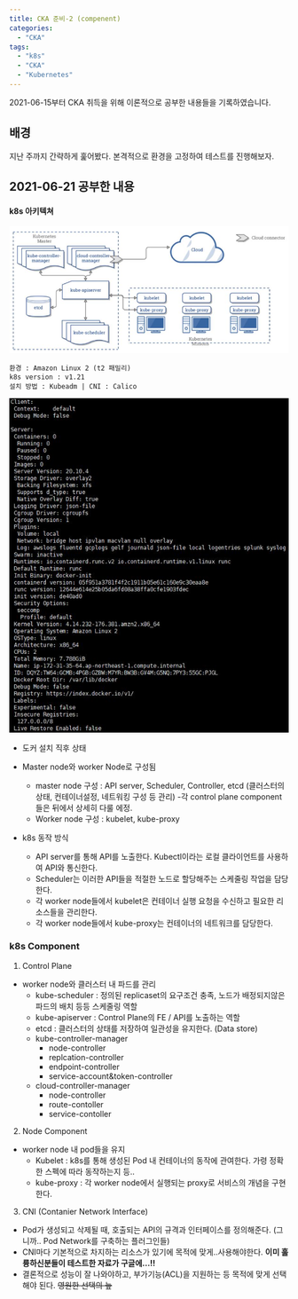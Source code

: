 ```yaml
---
title: CKA 준비-2 (compenent)
categories:
  - "CKA"
tags:
  - "k8s"
  - "CKA"
  - "Kubernetes"
---
```

2021-06-15부터 CKA 취득을 위해 이론적으로 공부한 내용들을 기록하였습니다.
<!--more-->

## 배경
지난 주까지 간략하게 훑어봤다. 본격적으로 환경을 고정하여 테스트를 진행해보자.
## 2021-06-21 공부한 내용
#### k8s 아키텍쳐

![This is an image](/img/k8s_arch.jpg)

```
환경 : Amazon Linux 2 (t2 패밀리)
k8s version : v1.21
설치 방법 : Kubeadm | CNI : Calico

```
![This is an image](/img/docker_info.jpg)
- 도커 설치 직후 상태 

- Master node와 worker Node로 구성됨
  - master node 구성 : API server, Scheduler, Controller, etcd (클러스터의 상태, 컨테이너설정, 네트워킹 구성 등 관리)
    -각 control plane component들은 뒤에서 상세히 다룰 에정.
  - Worker node 구성 : kubelet, kube-proxy
- k8s 동작 방식
  - API server를 통해 API를 노출한다. Kubectl이라는 로컬 클라이언트를 사용하여 API와 통신한다.
  - Scheduler는 이러한 API들을 적절한 노드로 할당해주는 스케줄링 작업을 담당한다.
  - 각 worker node들에서 kubelet은 컨테이너 실행 요청을 수신하고 필요한 리소스들을 관리한다.
  - 각 worker node들에서 kube-proxy는 컨테이너의 네트워크를 담당한다. 

 ### k8s Component
1. Control Plane
  - worker node와 클러스터 내 파드를 관리
    - kube-scheduler : 정의된 replicaset의 요구조건 충족, 노드가 배정되지않은 파드의 배치 등등 스케줄링 역할
    - kube-apiserver : Control Plane의 FE / API를 노출하는 역할
    - etcd           : 클러스터의 상태를 저장하여 일관성을 유지한다. (Data store)
    - kube-controller-manager
      - node-controller
      - replcation-controller
      - endpoint-controller
      - service-account&token-controller 
    - cloud-controller-manager
      - node-controller
      - route-contoller
      - service-contoller

2. Node Component
  - worker node 내 pod들을 유지
    - Kubelet    : k8s를 통해 생성된 Pod 내 컨테이너의 동작에 관여한다. 가령 정확한 스펙에 따라 동작하는지 등..
    - kube-proxy : 각 worker node에서 실행되는 proxy로 서비스의 개념을 구현한다.

3. CNI (Contanier Network Interface)
  - Pod가 생성되고 삭제될 때, 호출되는 API의 규격과 인터페이스를 정의해준다. (그니까.. Pod Network를 구축하는 플러그인들)
  - CNI마다 기본적으로 차지하는 리소스가 있기에 목적에 맞게..사용해야한다. **이미 훌륭하신분들이 테스트한 자료가 구글에...!!**
  - 결론적으로 성능이 잘 나와야하고, 부가기능(ACL)을 지원하는 등 목적에 맞게 선택해야 된다. ~~영원한 선택의 늪~~

